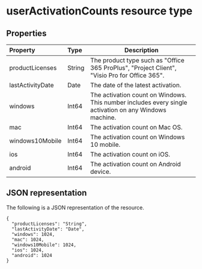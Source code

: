 # userActivationCounts resource type

## Properties

| Property         | Type   | Description                              |
| :--------------- | :----- | ---------------------------------------- |
| productLicenses  | String | The product type such as "Office 365 ProPlus", "Project Client", "Visio Pro for Office 365". |
| lastActivityDate | Date   | The date of the latest activation.       |
| windows          | Int64  | The activation count on Windows. This number includes every single activation on any Windows machine. |
| mac              | Int64  | The activation count on Mac OS.          |
| windows10Mobile  | Int64  | The activation count on Windows 10 mobile. |
| ios              | Int64  | The activation count on iOS.             |
| android          | Int64  | The activation count on Android device.  |

## JSON representation

The following is a JSON representation of the resource.

<!-- {
  "blockType": "resource",
  "@odata.type": "microsoft.graph.userActivationCounts"
} -->

```http
{
  "productLicenses": "String", 
  "lastActivityDate": "Date", 
  "windows": 1024, 
  "mac": 1024, 
  "windows10Mobile": 1024, 
  "ios": 1024, 
  "android": 1024
}
```

